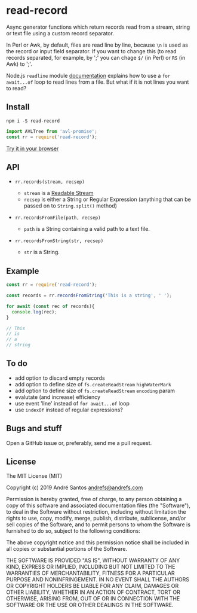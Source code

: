 # read-record

Async generator functions which return records read from a stream,
string or text file using a custom record separator.

In Perl or Awk, by default, files are read line by line, because `\n`
is used as the record or input field separator. If you want to change
this (to read records separated, for example, by ';' you can chage
`$/` (in Perl) or `RS` (in Awk) to ';'.

Node.js `readline` module
[documentation](https://nodejs.org/api/readline.html#readline_rl_symbol_asynciterator)
explains how to use a `for await...of` loop to read lines from a file.
But what if it is not lines you want to read?

## Install

```shell
npm i -S read-record
```

```js
import AVLTree from 'avl-promise';
const rr = require('read-record');
```

[Try it in your browser](https://npm.runkit.com/read-record)


## API

* `rr.records(stream, recsep)`
  * `stream` is a [Readable
  Stream](https://nodejs.org/api/stream.html#stream_readable_streams)
  * `recsep` is either a String or Regular Expression (anything that can
be passed on to `String.split()` method)

* `rr.recordsFromFile(path, recsep)`
  * `path` is a String containing a valid path to a text file.

* `rr.recordsFromString(str, recsep)`
  * `str` is a String.

## Example

```js
const rr = require('read-record');

const records = rr.recordsFromString('This is a string', ' ');

for await (const rec of records){
  console.log(rec);
}

// This
// is
// a
// string
```

## To do

* add option to discard empty records
* add option to define size of `fs.createReadStream` `highWaterMark`
* add option to define size of `fs.createReadStream` `encoding`
  param
* evalutate (and increase) efficiency
* use event 'line' instead of `for await...of` loop
* use `indexOf` instead of regular expressions?


## Bugs and stuff
Open a GitHub issue or, preferably, send me a pull request.

## License

The MIT License (MIT)

Copyright (c) 2019 André Santos <andrefs@andrefs.com>

Permission is hereby granted, free of charge, to any person obtaining a copy of
this software and associated documentation files (the "Software"), to deal in
the Software without restriction, including without limitation the rights to
use, copy, modify, merge, publish, distribute, sublicense, and/or sell copies of
the Software, and to permit persons to whom the Software is furnished to do so,
subject to the following conditions:

The above copyright notice and this permission notice shall be included in all
copies or substantial portions of the Software.

THE SOFTWARE IS PROVIDED "AS IS", WITHOUT WARRANTY OF ANY KIND, EXPRESS OR
IMPLIED, INCLUDING BUT NOT LIMITED TO THE WARRANTIES OF MERCHANTABILITY, FITNESS
FOR A PARTICULAR PURPOSE AND NONINFRINGEMENT. IN NO EVENT SHALL THE AUTHORS OR
COPYRIGHT HOLDERS BE LIABLE FOR ANY CLAIM, DAMAGES OR OTHER LIABILITY, WHETHER
IN AN ACTION OF CONTRACT, TORT OR OTHERWISE, ARISING FROM, OUT OF OR IN
CONNECTION WITH THE SOFTWARE OR THE USE OR OTHER DEALINGS IN THE SOFTWARE.
